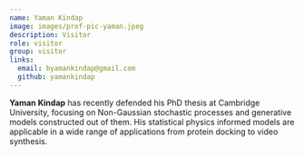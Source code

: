 ```yaml
---
name: Yaman Kindap
image: images/prof-pic-yaman.jpeg
description: Visitor
role: visitor
group: visitor
links:
  email: byamankindap@gmail.com
  github: yamankindap
---
```


<strong>Yaman Kindap</strong> has recently defended his PhD thesis at Cambridge University, focusing on Non-Gaussian stochastic processes and generative models constructed out of them. His statistical physics informed models are applicable in a wide range of applications from protein docking to video synthesis.